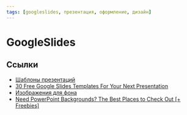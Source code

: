 ```yaml
---
tags: [googleslides, презентация, оформление, дизайн]
---
```

# GoogleSlides

## Ссылки

* [Шаблоны презентаций](https://slidesgo.com/)
* [30 Free Google Slides Templates For Your Next Presentation](https://graphicmama.com/blog/free-google-slides-templates/)
* [Изображения для фона](https://www.vecteezy.com/free-vector/background)
* [Need PowerPoint Backgrounds? The Best Places to Check Out [+ Freebies]](https://graphicmama.com/blog/powerpoint-backgrounds/)